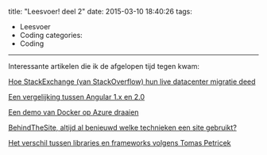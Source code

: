 title: "Leesvoer! deel 2"
date: 2015-03-10 18:40:26
tags:
  - Leesvoer
  - Coding
categories:
  - Coding
---
Interessante artikelen die ik de afgelopen tijd tegen kwam:

[Hoe StackExchange (van StackOverflow) hun live datacenter migratie deed](http://blog.serverfault.com/2015/03/05/how-we-upgrade-a-live-data-center/)

[Een vergelijking tussen Angular 1.x en 2.0](http://shmck.com/comparing-angular-1-x-2-0/)

[Een demo van Docker op Azure draaien](http://channel9.msdn.com/Shows/Edge/Docker-Machine-to-Azure-Demo)

[BehindTheSite, altijd al benieuwd welke technieken een site gebruikt?](http://behindthesite.com/#/)

[Het verschil tussen libraries en frameworks volgens Tomas Petricek](http://tomasp.net/blog/2015/library-frameworks/)

